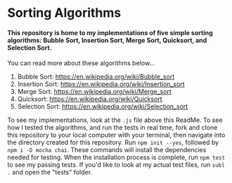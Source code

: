 # Sorting Algorithms

#### This repository is home to my implementations of five simple sorting algorithms: Bubble Sort, Insertion Sort, Merge Sort, Quicksort, and Selection Sort.

You can read more about these algorithms below...
1. Bubble Sort: https://en.wikipedia.org/wiki/Bubble_sort
2. Insertion Sort: https://en.wikipedia.org/wiki/Insertion_sort
3. Merge Sort: https://en.wikipedia.org/wiki/Merge_sort
4. Quicksort: https://en.wikipedia.org/wiki/Quicksort
5. Selection Sort: https://en.wikipedia.org/wiki/Selection_sort

To see my implementations, look at the `.js` file above this ReadMe. To see how I tested the algorithms, and run the tests in real time, fork and clone this repository to your local computer with your terminal, then navigate into the directory created for this repository. Run `npm init --yes`, followed by `npm i -D mocha chai`. These commands will install the dependencies needed for testing. When the installation process is complete, run `npm test` to see my passing tests. If you'd like to look at my actual test files, run `subl .` and open the "tests" folder.